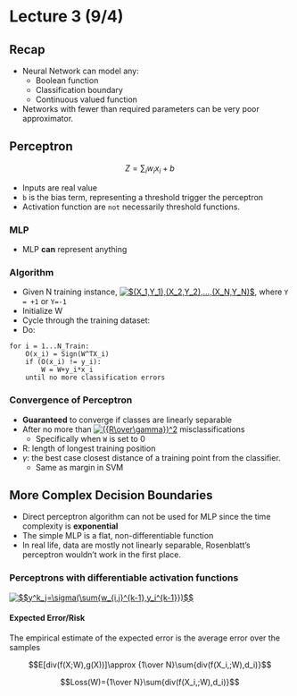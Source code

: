 # Lecture 3 (9/4)

## Recap

- Neural Network can model any:
  - Boolean function
  - Classification boundary
  - Continuous valued function
- Networks with fewer than required parameters can be very poor approximator.

## Perceptron

$$Z=\sum_iw_ix_i+b$$

- Inputs are real value
- `b` is the bias term, representing a threshold trigger the perceptron
- Activation function are `not` necessarily threshold functions.

### MLP

- MLP **can** represent anything

### Algorithm

- Given N training instance, <a href="https://www.codecogs.com/eqnedit.php?latex=$(X_1,Y_1),(X_2,Y_2),...,(X_N,Y_N)$" target="_blank"><img src="https://latex.codecogs.com/gif.latex?$(X_1,Y_1),(X_2,Y_2),...,(X_N,Y_N)$" title="$(X_1,Y_1),(X_2,Y_2),...,(X_N,Y_N)$" /></a>, where `Y = +1` or `Y=-1`
- Initialize W
- Cycle through the training dataset:
- Do:

```
for i = 1...N_Train:
    O(x_i) = Sign(W^TX_i)
    if (O(x_i) != y_i):
        W = W+y_i*x_i
    until no more classification errors
```

### Convergence of Perceptron

- **Guaranteed** to converge if classes are linearly separable
- After no more than <a href="https://www.codecogs.com/eqnedit.php?latex=({R\over\gamma})^2" target="_blank"><img src="https://latex.codecogs.com/gif.latex?({R\over\gamma})^2" title="({R\over\gamma})^2" /></a> misclassifications
  - Specifically when `W` is set to 0
- R: length of longest training position
- $\gamma$: the best case closest distance of a training point from the classifier.
  - Same as margin in SVM

## More Complex Decision Boundaries

- Direct perceptron algorithm can not be used for MLP since the time complexity is **exponential**
- The simple MLP is a flat, non-differentiable function
- In real life, data are mostly not linearly separable, Rosenblatt’s perceptron wouldn’t work in the first place.

### Perceptrons with differentiable activation functions

<a href="https://www.codecogs.com/eqnedit.php?latex=$$y^k_j=\sigma(\sum{w_{i,j}^{k-1},y_i^{k-1}})$$" target="_blank"><img src="https://latex.codecogs.com/gif.latex?$$y^k_j=\sigma(\sum{w_{i,j}^{k-1},y_i^{k-1}})$$" title="$$y^k_j=\sigma(\sum{w_{i,j}^{k-1},y_i^{k-1}})$$" /></a>

#### Expected Error/Risk

The empirical estimate of the expected error is the average error over the samples

$$E[div(f(X;W),g(X))]\approx {1\over N}\sum{div(f(X_i,;W),d_i)}$$

$$Loss(W)={1\over N}\sum{div(f(X_i,;W),d_i)}$$





